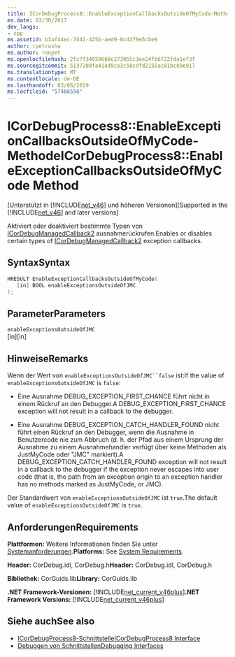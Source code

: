 ```yaml
---
title: ICorDebugProcess8::EnableExceptionCallbacksOutsideOfMyCode-Methode
ms.date: 03/30/2017
dev_langs:
- cpp
ms.assetid: b3af44ec-7d41-425b-aed9-0c4379e5cbe9
author: rpetrusha
ms.author: ronpet
ms.openlocfilehash: 2fc7f34059660c273055c3ee24fb6722fda1ef3f
ms.sourcegitcommit: 5137208fa414d9ca3c58cdfd2155ac81bc89e917
ms.translationtype: MT
ms.contentlocale: de-DE
ms.lasthandoff: 03/06/2019
ms.locfileid: "57466556"
---
```

# <a name="icordebugprocess8enableexceptioncallbacksoutsideofmycode-method"></a><span data-ttu-id="eeb6c-102">ICorDebugProcess8::EnableExceptionCallbacksOutsideOfMyCode-Methode</span><span class="sxs-lookup"><span data-stu-id="eeb6c-102">ICorDebugProcess8::EnableExceptionCallbacksOutsideOfMyCode Method</span></span>
<span data-ttu-id="eeb6c-103">[Unterstützt in [!INCLUDE[net_v46](../../../../includes/net-v46-md.md)] und höheren Versionen]</span><span class="sxs-lookup"><span data-stu-id="eeb6c-103">[Supported in the [!INCLUDE[net_v46](../../../../includes/net-v46-md.md)] and later versions]</span></span>  
  
 <span data-ttu-id="eeb6c-104">Aktiviert oder deaktiviert bestimmte Typen von [ICorDebugManagedCallback2](../../../../docs/framework/unmanaged-api/debugging/icordebugmanagedcallback2-interface.md) ausnahmerückrufen.</span><span class="sxs-lookup"><span data-stu-id="eeb6c-104">Enables or disables certain types of [ICorDebugManagedCallback2](../../../../docs/framework/unmanaged-api/debugging/icordebugmanagedcallback2-interface.md) exception callbacks.</span></span>  
  
## <a name="syntax"></a><span data-ttu-id="eeb6c-105">Syntax</span><span class="sxs-lookup"><span data-stu-id="eeb6c-105">Syntax</span></span>  
  
```cpp
HRESULT EnableExceptionCallbacksOutsideOfMyCode(  
   [in] BOOL enableExceptionsOutsideOfJMC  
);  
```  
  
## <a name="parameters"></a><span data-ttu-id="eeb6c-106">Parameter</span><span class="sxs-lookup"><span data-stu-id="eeb6c-106">Parameters</span></span>  
 `enableExceptionsOutsideOfJMC`  
 <span data-ttu-id="eeb6c-107">[in]</span><span class="sxs-lookup"><span data-stu-id="eeb6c-107">[in]</span></span>  
  
## <a name="remarks"></a><span data-ttu-id="eeb6c-108">Hinweise</span><span class="sxs-lookup"><span data-stu-id="eeb6c-108">Remarks</span></span>  
 <span data-ttu-id="eeb6c-109">Wenn der Wert von `enableExceptionsOutsideOfJMC``false` ist:</span><span class="sxs-lookup"><span data-stu-id="eeb6c-109">If the value of `enableExceptionsOutsideOfJMC` is `false`:</span></span>  
  
-   <span data-ttu-id="eeb6c-110">Eine Ausnahme DEBUG_EXCEPTION_FIRST_CHANCE führt nicht in einem Rückruf an den Debugger.</span><span class="sxs-lookup"><span data-stu-id="eeb6c-110">A DEBUG_EXCEPTION_FIRST_CHANCE exception will not result in a callback to the debugger.</span></span>  
  
-   <span data-ttu-id="eeb6c-111">Eine Ausnahme DEBUG_EXCEPTION_CATCH_HANDLER_FOUND nicht führt einen Rückruf an den Debugger, wenn die Ausnahme in Benutzercode nie zum Abbruch (d. h. der Pfad aus einem Ursprung der Ausnahme zu einem Ausnahmehandler verfügt über keine Methoden als JustMyCode oder "JMC" markiert).</span><span class="sxs-lookup"><span data-stu-id="eeb6c-111">A DEBUG_EXCEPTION_CATCH_HANDLER_FOUND exception will not result in a callback to the debugger if the exception never escapes into user code (that is, the path from an exception origin to an exception handler has no methods marked as JustMyCode, or JMC).</span></span>  
  
 <span data-ttu-id="eeb6c-112">Der Standardwert von `enableExceptionsOutsideOfJMC` ist `true`.</span><span class="sxs-lookup"><span data-stu-id="eeb6c-112">The default value of `enableExceptionsOutsideOfJMC` is `true`.</span></span>  
  
## <a name="requirements"></a><span data-ttu-id="eeb6c-113">Anforderungen</span><span class="sxs-lookup"><span data-stu-id="eeb6c-113">Requirements</span></span>  
 <span data-ttu-id="eeb6c-114">**Plattformen:** Weitere Informationen finden Sie unter [Systemanforderungen](../../../../docs/framework/get-started/system-requirements.md).</span><span class="sxs-lookup"><span data-stu-id="eeb6c-114">**Platforms:** See [System Requirements](../../../../docs/framework/get-started/system-requirements.md).</span></span>  
  
 <span data-ttu-id="eeb6c-115">**Header:** CorDebug.idl, CorDebug.h</span><span class="sxs-lookup"><span data-stu-id="eeb6c-115">**Header:** CorDebug.idl, CorDebug.h</span></span>  
  
 <span data-ttu-id="eeb6c-116">**Bibliothek:** CorGuids.lib</span><span class="sxs-lookup"><span data-stu-id="eeb6c-116">**Library:** CorGuids.lib</span></span>  
  
 <span data-ttu-id="eeb6c-117">**.NET Framework-Versionen:** [!INCLUDE[net_current_v46plus](../../../../includes/net-current-v46plus-md.md)]</span><span class="sxs-lookup"><span data-stu-id="eeb6c-117">**.NET Framework Versions:** [!INCLUDE[net_current_v46plus](../../../../includes/net-current-v46plus-md.md)]</span></span>  
  
## <a name="see-also"></a><span data-ttu-id="eeb6c-118">Siehe auch</span><span class="sxs-lookup"><span data-stu-id="eeb6c-118">See also</span></span>
- [<span data-ttu-id="eeb6c-119">ICorDebugProcess8-Schnittstelle</span><span class="sxs-lookup"><span data-stu-id="eeb6c-119">ICorDebugProcess8 Interface</span></span>](../../../../docs/framework/unmanaged-api/debugging/icordebugprocess8-interface.md)
- [<span data-ttu-id="eeb6c-120">Debuggen von Schnittstellen</span><span class="sxs-lookup"><span data-stu-id="eeb6c-120">Debugging Interfaces</span></span>](../../../../docs/framework/unmanaged-api/debugging/debugging-interfaces.md)
